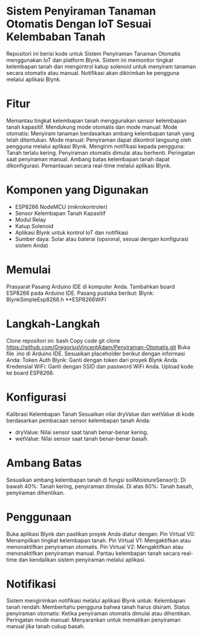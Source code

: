 # Sistem Penyiraman Tanaman Otomatis Dengan IoT Sesuai Kelembaban Tanah
Repositori ini berisi kode untuk Sistem Penyiraman Tanaman Otomatis menggunakan IoT dan platform Blynk. Sistem ini memonitor tingkat kelembapan tanah dan mengontrol katup solenoid untuk menyiram tanaman secara otomatis atau manual. Notifikasi akan dikirimkan ke pengguna melalui aplikasi Blynk.

# Fitur
Memantau tingkat kelembapan tanah menggunakan sensor kelembapan tanah kapasitif.
Mendukung mode otomatis dan mode manual:
Mode otomatis: Menyiram tanaman berdasarkan ambang kelembapan tanah yang telah ditentukan.
Mode manual: Penyiraman dapat dikontrol langsung oleh pengguna melalui aplikasi Blynk.
Mengirim notifikasi kepada pengguna:
Tanah terlalu kering.
Penyiraman otomatis dimulai atau berhenti.
Peringatan saat penyiraman manual.
Ambang batas kelembapan tanah dapat dikonfigurasi.
Pemantauan secara real-time melalui aplikasi Blynk.


# Komponen yang Digunakan
- ESP8266 NodeMCU (mikrokontroler)
- Sensor Kelembapan Tanah Kapasitif
- Modul Relay
- Katup Solenoid
- Aplikasi Blynk untuk kontrol IoT dan notifikasi
- Sumber daya: Solar atau baterai (opsional, sesuai dengan konfigurasi sistem Anda)

# Memulai
Prasyarat
Pasang Arduino IDE di komputer Anda.
Tambahkan board ESP8266 pada Arduino IDE.
Pasang pustaka berikut:
Blynk: BlynkSimpleEsp8266.h
**ESP8266WiFi`

# Langkah-Langkah
Clone repositori ini:
bash
Copy code
git clone https://github.com/GregoriusVincentAdam/Penyiraman-Otomatis.git
Buka file .ino di Arduino IDE.
Sesuaikan placeholder berikut dengan informasi Anda:
Token Auth Blynk: Ganti dengan token dari proyek Blynk Anda.
Kredensial WiFi: Ganti dengan SSID dan password WiFi Anda.
Upload kode ke board ESP8266.

# Konfigurasi
Kalibrasi Kelembapan Tanah
Sesuaikan nilai dryValue dan wetValue di kode berdasarkan pembacaan sensor kelembapan tanah Anda:
- dryValue: Nilai sensor saat tanah benar-benar kering.
- wetValue: Nilai sensor saat tanah benar-benar basah.

# Ambang Batas
Sesuaikan ambang kelembapan tanah di fungsi soilMoistureSensor():
Di bawah 40%: Tanah kering, penyiraman dimulai.
Di atas 60%: Tanah basah, penyiraman dihentikan.

# Penggunaan
Buka aplikasi Blynk dan pastikan proyek Anda diatur dengan:
Pin Virtual V0: Menampilkan tingkat kelembapan tanah.
Pin Virtual V1: Mengaktifkan atau menonaktifkan penyiraman otomatis.
Pin Virtual V2: Mengaktifkan atau menonaktifkan penyiraman manual.
Pantau kelembapan tanah secara real-time dan kendalikan sistem penyiraman melalui aplikasi.

# Notifikasi
Sistem mengirimkan notifikasi melalui aplikasi Blynk untuk:
Kelembapan tanah rendah: Memberitahu pengguna bahwa tanah harus disiram.
Status penyiraman otomatis: Ketika penyiraman otomatis dimulai atau dihentikan.
Peringatan mode manual: Menyarankan untuk mematikan penyiraman manual jika tanah cukup basah.
